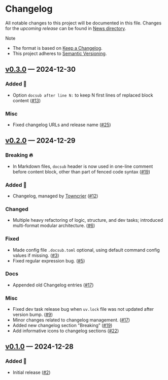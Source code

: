# Changelog

All notable changes to this project will be documented in this file. Changes for the *upcoming release* can be found in [News directory](https://github.com/makukha/docsub/tree/main/src/docsub/news.d).

> [!NOTE]
> * The format is based on [Keep a Changelog](https://keepachangelog.com/en/1.0.0/).
> * This project adheres to [Semantic Versioning](https://semver.org/spec/v2.0.0.html).

<!-- towncrier release notes start -->

## [v0.3.0](https://github.com/makukha/docsub/releases/tag/v0.3.0) — 2024-12-30

### Added 🌱

- Option `docsub after line N:` to keep N first lines of replaced block content ([#13](https://github.com/makukha/docsub/issues/13))

### Misc

- Fixed changelog URLs and release name ([#25](https://github.com/makukha/docsub/issues/25))


## [v0.2.0](https://github.com/makukha/docsub/releases/tag/v0.2.0) — 2024-12-29

### Breaking 🔥

- In Markdown files, `docsub` header is now used in one-line comment before content block, other than part of fenced code syntax ([#19](https://github.com/makukha/docsub/issues/19))

### Added 🌱

- Changelog, managed by [Towncrier](https://towncrier.readthedocs.io) ([#12](https://github.com/makukha/docsub/issues/12))

### Changed

- Multiple heavy refactoring of logic, structure, and dev tasks; introduced multi-format modular architecture. ([#6](https://github.com/makukha/docsub/issues/6))

### Fixed

- Made config file `.docsub.toml` optional, using default command config values if missing. ([#3](https://github.com/makukha/docsub/issues/3))
- Fixed regular expression bug. ([#5](https://github.com/makukha/docsub/issues/5))

### Docs

- Appended old Changelog entries ([#17](https://github.com/makukha/docsub/issues/17))

### Misc

- Fixed dev task release bug when `uv.lock` file was not updated after version bump. ([#9](https://github.com/makukha/docsub/issues/9))
- Minor changes related to changelog management. ([#17](https://github.com/makukha/docsub/issues/17))
- Added new changelog section "Breaking" ([#19](https://github.com/makukha/docsub/issues/19))
- Add informative icons to changelog sections ([#22](https://github.com/makukha/docsub/issues/22))


## [v0.1.0](https://github.com/makukha/docsub/releases/tag/v0.1.0) — 2024-12-28

### Added 🌱

- Initial release ([#2](https://github.com/makukha/docsub/issues/2))
